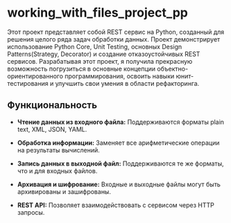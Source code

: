 # working_with_files_project_pp
Этот проект представляет собой REST сервис на Python, созданный для решения целого ряда задач обработки данных. Проект демонстрирует использование Python Core, Unit Testing, основных Design Patterns(Strategy, Decorator) и создание отказоустойчивых REST сервисов. Разрабатывая этот проект, я получила прекрасную возможность погрузиться в основные концепции объектно-ориентированного программирования, освоить навыки юнит-тестирования и улучшить свои умения в области рефакторинга. 

## **Функциональность**
* **Чтение данных из входного файла:** Поддерживаются форматы plain text, XML, JSON, YAML.

* **Обработка информации:** Заменяет все арифметические операции на результаты вычислений.

* **Запись данных в выходной файл:** Поддерживаются те же форматы, что и для входных файлов.

* **Архивация и шифрование:** Входные и выходные файлы могут быть архивированы и зашифрованы.

* **REST API:** Позволяет взаимодействовать с сервисом через HTTP запросы.
